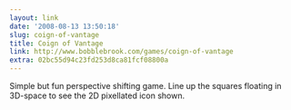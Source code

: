 ```yaml
---
layout: link
date: '2008-08-13 13:50:18'
slug: coign-of-vantage
title: Coign of Vantage
link: http://www.bobblebrook.com/games/coign-of-vantage
extra: 02bc55d94c23fd253d8ca81fcf08800a
---
```


Simple but fun perspective shifting game. Line up the squares floating in 3D-space to see the 2D pixellated icon shown.
